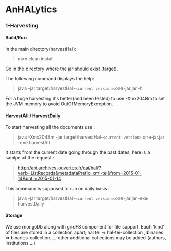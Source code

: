 # AnHALytics

### 1-Harvesting
#### Build/Run
In the main directory(harvestHal):

>mvn clean install

Go in the directory where the jar should exist (target).

The following command displays the help:

>java -jar target/harvestHal-```<current version>```.one-jar.jar -h

For a huge harvesting it's better(and been tested) to use -Xmx2048m to set the JVM memory to avoid OutOfMemoryException.

#### HarvestAll / HarvestDaily
To start harvesting all the documents use :

>java -Xmx2048m -jar target/harvestHal-```<current version>```.one-jar.jar -exe harvestAll

It starts from the current date going through the past dates, here is a samlpe of the request :

>http://api.archives-ouvertes.fr/oai/hal/?verb=ListRecords&metadataPrefix=xml-tei&from=2015-01-14&until=2015-01-14


This command is supposed to run on daily basis :

>java -jar target/harvestHal-```<current version>```.one-jar.jar -exe harvestDaily

#### Storage
We use mongoDb along with gridFS component for file support.
Each 'kind' of files are stored in a collection apart; hal tei => hal-tei-collection , binaries => binaries-collection,..., other additional collections may be added (authors, institutions....)
